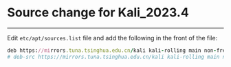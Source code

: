 # Source change for Kali_2023.4

---

Edit `etc/apt/sources.list` file and add the following in the front of the file:

```Ruby
deb https://mirrors.tuna.tsinghua.edu.cn/kali kali-rolling main non-free contrib
# deb-src https://mirrors.tuna.tsinghua.edu.cn/kali kali-rolling main non-free contrib
```

